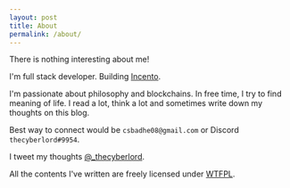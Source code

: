 ```yaml
---
layout: post
title: About
permalink: /about/
---
```




There is nothing interesting about me! 

I'm full stack developer. Building [Incento](https://incento.io). 

I'm passionate about philosophy and blockchains. In free time, I try to find meaning of life. I read a lot, think a lot and sometimes write down my thoughts on this blog.

Best way to connect would be `csbadhe08@gmail.com` or Discord `thecyberlord#9954`.

I tweet my thoughts [@_thecyberlord](https://twitter.com/_thecyberlord). 

<!-- *This is Tale Jekyll theme, I've made few changes to it, source code is available on my [GitHub](https://github.com/thecyberlord/thecyberlord.github.io) profile.* -->

All the contents I've written are freely licensed under [WTFPL](http://www.wtfpl.net/).
